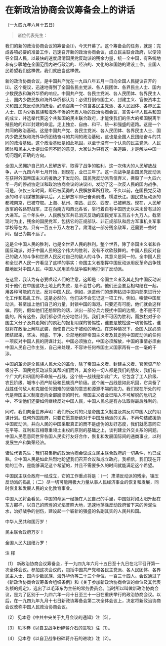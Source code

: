 #  在新政治协商会议筹备会上的讲话  
（一九四九年六月十五日）

> 诸位代表先生：

我们的新的政治协商会议的筹备会⑴，今天开幕了。这个筹备会的任务，就是：完成各项必要的准备工作，迅速召开新的政治协商会议，成立民主联合政府，以便领导全国人民，以最快的速度肃清国民党反动派的残余力量，统一全中国，有系统地和有步骤地在全国范围内进行政治的、经济的、文化的和国防的建设工作。全国人民希望我们这样做，我们就应当这样做。

新的政治协商会议，是中国共产党在一九四八年五月一日向全国人民提议召开的⑵。这个提议，迅速地得到了全国各民主党派、各人民团体、各界民主人士、国内少数民族和海外华侨的响应。中国共产党、各民主党派、各人民团体、各界民主人士、国内少数民族和海外华侨都认为：必须打倒帝国主义、封建主义、官僚资本主义和国民党反动派的统治，必须召集一个包含各民主党派、各人民团体、各界民主人士、国内少数民族和海外华侨的代表人物的政治协商会议，宣告中华人民共和国的成立，并选举代表这个共和国的民主联合政府，才能使我们的伟大的祖国脱离半殖民地的和半封建的命运，走上独立、自由、和平、统一和强盛的道路。这是一个共同的政治基础。这是中国共产党、各民主党派、各人民团体、各界民主人士、国内少数民族和海外华侨团结奋斗的共同的政治基础，这也是全国人民团结奋斗的共同的政治基础。这个政治基础是如此巩固，以至于没有一个认真的民主党派、人民团体和民主人士提出任何不同的意见，大家认为只有这一条道路，才是解决中国一切问题的正确的方向。

全国人民拥护自己的人民解放军，取得了战争的胜利。这一次伟大的人民解放战争，从一九四六年七月开始，到现在，业已三年了。这一次战争是由国民党反动派在获得外国帝国主义的援助之下发动的。国民党反动派背信弃义，撕毁了一九四六年一月的停战协定⑶和政治协商会议的决议⑷，发动了这一次反人民的国内战争。可是，仅仅三年时间，即已被英勇的人民解放军所打败。不久以前，在国民党反动派的和平阴谋被揭穿以后，人民解放军即已奋勇前进，横渡长江。国民党反动派的都城南京，已被夺取。上海、杭州、南昌、武汉、西安，已被解放。现在，人民解放军的各路野战军，正在向南方和西北各省，举行着自有中国历史以来未曾有过的大进军。三个年头中，人民解放军共已消灭反动的国民党军五百五十九万人。截至现时为止，残余的国民党军，包括它的正规部队、非正规部队和后方军事机关军事学校等在内，只有一百五十万人左右了。肃清这一部分残余敌军，还需要一些时间，但已为期不远了。

这是全中国人民的胜利，也是全世界人民的胜利。整个世界，除了帝国主义者和各国反动派，对于中国人民的这个伟大的胜利，没有不欢欣鼓舞的。中国人民反对自己的敌人的斗争和世界人民反对自己的敌人的斗争，其意义是同一的。全中国人民和全世界人民一齐看见了这样的事实：帝国主义者指挥中国反动派用反革命战争残酷地反对中国人民，中国人民用革命战争胜利地打倒了反动派。

在这里，我认为有必要唤起人们的注意，这即是：帝国主义者及其走狗中国反动派对于他们在中国这块土地上的失败，是不会甘心的。他们还会要互相勾结在一起，用各种可能的方法，反对中国人民。例如，派遣他们的走狗钻进中国内部来进行分化工作和捣乱工作。这是必然的，他们决不会忘记这一项工作。例如，唆使中国反动派，甚至加上他们自己的力量，封锁中国的海港。只要还有可能，他们就会这样做。再则，假如他们还想冒险的话，派出一部分兵力侵扰中国的边境，也不是不可能的。所有这些，我们都必须充分地估计到。我们决不可因为胜利，而放松对于帝国主义分子及其走狗们的疯狂的报复阴谋的警惕性，谁要是放松这一项警惕性，谁就将在政治上解除武装，而使自己处于被动的地位。在这种情况下，全国人民必须团结起来，坚决、彻底、干净、全部地粉碎帝国主义者及其走狗中国反动派的任何一项反对中国人民的阴谋计划。中国必须独立，中国必须解放，中国的事情必须由中国人民自己作主张，自己来处理，不容许任何帝国主义国家再有一丝一毫的干涉。

中国的革命是全民族人民大众的革命，除了帝国主义者、封建主义者、官僚资产阶级分子、国民党反动派及其帮凶们而外，其余的一切人都是我们的朋友，我们有一个广大的和巩固的革命统一战线。这个统一战线是如此广大，它包含了工人阶级、农民阶级、城市小资产阶级和民族资产阶级。这个统一战线是如此巩固，它具备了战胜任何敌人和克服任何困难的坚强的意志和源源不竭的能力。我们现在所处的时代是帝国主义制度走向全部崩溃的时代，帝国主义者业已陷入不可解脱的危机之中，不论他们还要如何继续反对中国人民，中国人民总是有办法取得最后胜利的。

同时，我们向全世界声明：我们所反对的只是帝国主义制度及其反对中国人民的阴谋计划。任何外国政府，只要它愿意断绝对于中国反动派的关系，不再勾结或援助中国反动派，并向人民的中国采取真正的而不是虚伪的友好态度，我们就愿意同它在平等、互利和互相尊重领土主权的原则的基础之上，谈判建立外交关系的问题。中国人民愿意同世界各国人民实行友好合作，恢复和发展国际间的通商事业，以利发展生产和繁荣经济。

诸位代表先生：我们召集新的政治协商会议成立民主联合政府的一切条件，均已成熟。全中国人民是如此热烈地盼望我们召开会议和成立政府。我相信，我们现在开始的工作，是能够满足这个希望的，并且不需要多久的时间就能满足这个希望。

中国民主联合政府一经成立，它的工作重点将是：（一）肃清反动派的残余，镇压反动派的捣乱；（二）尽一切可能用极大力量从事人民经济事业的恢复和发展，同时恢复和发展人民的文化教育事业。

中国人民将会看见，中国的命运一经操在人民自己的手里，中国就将如太阳升起在东方那样，以自己的辉煌的光焰普照大地，迅速地荡涤反动政府留下来的污泥浊水，治好战争的创伤，建设起一个崭新的强盛的名副其实的人民共和国。

中华人民共和国万岁！

民主联合政府万岁！

全国人民大团结万岁！

注 释

〔1〕
新政治协商会议筹备会，于一九四九年六月十五日至十九日在北平召开第一次全体会议。参加这次会议的，包括中国共产党和各民主党派、各人民团体、各界民主人士、国内少数民族、海外华侨等二十三个单位，一百三十四人。会议通过了《新政治协商会议筹备会组织条例》和《关于参加新政治协商会议的单位及其代表名额的规定》，选出了以毛泽东为主任的常务委员会。当时所以叫做新政治协商会议，是为了区别于一九四六年一月十日至三十一日在重庆举行的政治协商会议。以后，在一九四九年九月十七日新政协筹备会第二次全体会议上，决定将新政治协商会议改称中国人民政治协商会议。

〔2〕 见本卷《中共中央关于九月会议的通知》注〔5〕。

〔3〕 见本卷《以自卫战争粉碎蒋介石的进攻》注〔1〕。

〔4〕 见本卷《以自卫战争粉碎蒋介石的进攻》注〔2〕。

  

